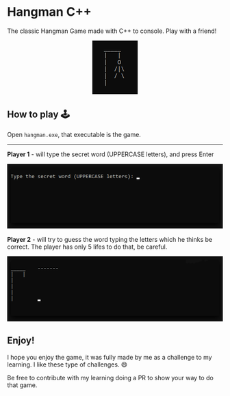 # Hangman C++

The classic Hangman Game made with C++ to console. Play with a friend!

<div align=center>
    <img src="./logo.png">
</div>

## How to play 🕹

Open `hangman.exe`, that executable is the game.

---

**Player 1** - will type the secret word (UPPERCASE letters), and press Enter

![example1](example1.gif)

**Player 2** - will try to guess the word typing the letters which he thinks be correct. The player has only 5 lifes to do that, be careful.

![example2](example2.gif)

## Enjoy!

I hope you enjoy the game, it was fully made by me as a challenge to my learning. I like these type of challenges. 😄

Be free to contribute with my learning doing a PR to show your way to do that game.